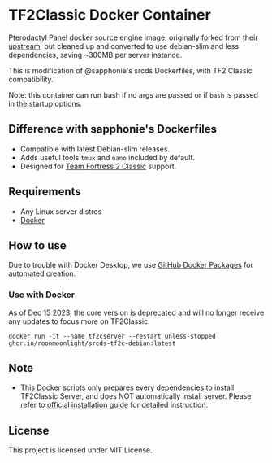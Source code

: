 # TF2Classic Docker Container
[Pterodactyl Panel](https://pterodactyl.io/) docker source engine image, originally forked from [their upstream](https://github.com/parkervcp/images/tree/ubuntu/source), but cleaned up and converted to use debian-slim and less dependencies, saving ~300MB per server instance.

This is modification of @sapphonie's srcds Dockerfiles, with TF2 Classic compatibility.

Note: this container can run bash if no args are passed or if `bash` is passed in the startup options.

## Difference with sapphonie's Dockerfiles
* Compatible with latest Debian-slim releases.
* Adds useful tools `tmux` and `nano` included by default.
* Designed for [Team Fortress 2 Classic](https://tf2classic.com) support.

## Requirements
* Any Linux server distros
* [Docker](https://www.docker.com/)

## How to use
Due to trouble with Docker Desktop, we use [GitHub Docker Packages](https://github.com/features/packages) for automated creation.

### Use with Docker
As of Dec 15 2023, the core version is deprecated and will no longer receive any updates to focus more on TF2Classic.

```
docker run -it --name tf2cserver --restart unless-stopped ghcr.io/roonmoonlight/srcds-tf2c-debian:latest
```

## Note
* This Docker scripts only prepares every dependencies to install TF2Classic Server, and does NOT automatically install server. Please refer to [official installation guide](https://wiki.tf2classic.com/wiki/Dedicated_Linux_server) for detailed instruction.

## License
This project is licensed under MIT License.